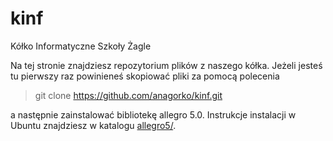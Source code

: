 kinf
====

Kółko Informatyczne Szkoły Żagle

Na tej stronie znajdziesz repozytorium plików z naszego kółka. Jeżeli jesteś tu pierwszy
raz powinieneś skopiować pliki za pomocą polecenia

>git clone https://github.com/anagorko/kinf.git

a następnie zainstalować bibliotekę allegro 5.0. Instrukcje instalacji w Ubuntu
znajdziesz w katalogu [allegro5/](allegro5/).
